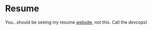 # Resume
You...should be seeing my resume [website](https://jeezcalmdown88.github.io/resume/), not this. Call the devcops!

